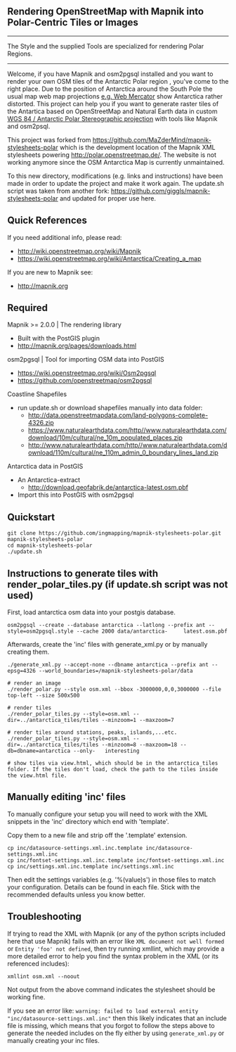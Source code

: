 Rendering OpenStreetMap with Mapnik into Polar-Centric Tiles or Images
----------------------------------------------------------------------

***
The Style and the supplied Tools are specialized for rendering Polar Regions.
***

Welcome, if you have Mapnik and osm2pgsql installed and you want to render your own OSM tiles of the Antarctic Polar region , you've come to the right place. Due to the position of Antarctica around the South Pole the usual map web map projections [e.g. Web Mercator](https://epsg.io/3857) show Antarctica rather distorted. This project can help you if you want to generate raster tiles of the Antartica based on OpenStreetMap and Natural Earth data in custom [WGS 84 / Antarctic Polar Stereographic projection](https://epsg.io/3031) with tools like Mapnik and osm2psql.

This project was forked from https://github.com/MaZderMind/mapnik-stylesheets-polar which is the development location of the Mapnik XML stylesheets powering http://polar.openstreetmap.de/. The website is not working anymore since the OSM Antarctica Map is currently unmaintained. 

To this new directory, modifications (e.g. links and instructions) have been made in order to update the project and make it work again. The update.sh script was taken from another fork: https://github.com/giggls/mapnik-stylesheets-polar and updated for proper use here. 

Quick References
----------------
If you need additional info, please read:
 - http://wiki.openstreetmap.org/wiki/Mapnik
 - https://wiki.openstreetmap.org/wiki/Antarctica/Creating_a_map

If you are new to Mapnik see:
 - http://mapnik.org
 
Required
--------

Mapnik >= 2.0.0 | The rendering library
 * Built with the PostGIS plugin
 * http://mapnik.org/pages/downloads.html 

osm2pgsql | Tool for importing OSM data into PostGIS
 * https://wiki.openstreetmap.org/wiki/Osm2pgsql
 * https://github.com/openstreetmap/osm2pgsql

Coastline Shapefiles
 * run update.sh or download shapefiles manually into data folder:
   - http://data.openstreetmapdata.com/land-polygons-complete-4326.zip
   - https://www.naturalearthdata.com/http//www.naturalearthdata.com/download/10m/cultural/ne_10m_populated_places.zip
   - http://www.naturalearthdata.com/http//www.naturalearthdata.com/download/110m/cultural/ne_110m_admin_0_boundary_lines_land.zip

Antarctica data in PostGIS
 * An Antarctica-extract
   - http://download.geofabrik.de/antarctica-latest.osm.pbf
 * Import this into PostGIS with osm2pgsql

Quickstart
----------

    git clone https://github.com/ingmapping/mapnik-stylesheets-polar.git mapnik-stylesheets-polar
    cd mapnik-stylesheets-polar
    ./update.sh
   

Instructions to generate tiles with render_polar_tiles.py (if update.sh script was not used)
----------
First, load antarctica osm data into your postgis database. 

    osm2pgsql --create --database antarctica --latlong --prefix ant --style=osm2pgsql.style --cache 2000 data/antarctica-     latest.osm.pbf

Afterwards, create the 'inc' files with generate_xml.py or by manually creating them.

    ./generate_xml.py --accept-none --dbname antarctica --prefix ant --epsg=4326 --world_boundaries=/mapnik-stylesheets-polar/data
    
    # render an image
    ./render_polar.py --style osm.xml --bbox -3000000,0,0,3000000 --file top-left --size 500x500
    
    # render tiles
    ./render_polar_tiles.py --style=osm.xml --dir=../antarctica_tiles/tiles --minzoom=1 --maxzoom=7

    # render tiles around stations, peaks, islands,...etc.
    ./render_polar_tiles.py --style=osm.xml --dir=../antarctica_tiles/tiles --minzoom=8 --maxzoom=18 --db=dbname=antarctica --only-   interesting 
    
    # show tiles via view.html, which should be in the antarctica_tiles folder. If the tiles don't load, check the path to the tiles inside the view.html file.


Manually editing 'inc' files
----------------------------

To manually configure your setup you will need to work with the XML snippets 
in the 'inc' directory which end with 'template'.

Copy them to a new file and strip off the '.template' extension.

    cp inc/datasource-settings.xml.inc.template inc/datasource-settings.xml.inc
    cp inc/fontset-settings.xml.inc.template inc/fontset-settings.xml.inc
    cp inc/settings.xml.inc.template inc/settings.xml.inc

Then edit the settings variables (e.g. '%(value)s') in those files to match your configuration.
Details can be found in each file. Stick with the recommended defaults unless you know better.

Troubleshooting
---------------

If trying to read the XML with Mapnik (or any of the python scripts included here that use Mapnik)
fails with an error like `XML document not well formed` or `Entity 'foo' not defined`, then try running
xmllint, which may provide a more detailed error to help you find the syntax problem in the XML (or its
referenced includes):

    xmllint osm.xml --noout

Not output from the above command indicates the stylesheet should be working fine.

If you see an error like: `warning: failed to load external entity "inc/datasource-settings.xml.inc"` then this
likely indicates that an include file is missing, which means that you forgot to follow the steps above to generate the needed includes on the fly either by using `generate_xml.py` or manually creating your inc files.
